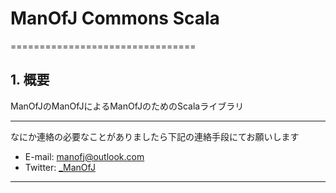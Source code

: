 # ManOfJ Commons Scala


================================
## 1. 概要

ManOfJのManOfJによるManOfJのためのScalaライブラリ


********************************

なにか連絡の必要なことがありましたら下記の連絡手段にてお願いします
  - E-mail: <manofj@outlook.com>
  - Twitter: [_ManOfJ](https://twitter.com/_ManOfJ)

********************************
